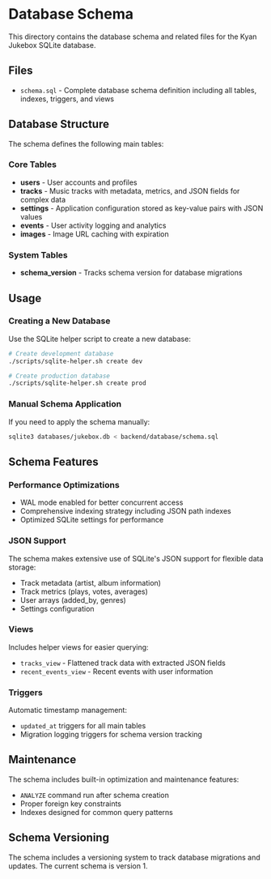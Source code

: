# Database Schema

This directory contains the database schema and related files for the Kyan Jukebox SQLite database.

## Files

- `schema.sql` - Complete database schema definition including all tables, indexes, triggers, and views

## Database Structure

The schema defines the following main tables:

### Core Tables

- **users** - User accounts and profiles
- **tracks** - Music tracks with metadata, metrics, and JSON fields for complex data
- **settings** - Application configuration stored as key-value pairs with JSON values
- **events** - User activity logging and analytics
- **images** - Image URL caching with expiration

### System Tables

- **schema_version** - Tracks schema version for database migrations

## Usage

### Creating a New Database

Use the SQLite helper script to create a new database:

```bash
# Create development database
./scripts/sqlite-helper.sh create dev

# Create production database
./scripts/sqlite-helper.sh create prod
```

### Manual Schema Application

If you need to apply the schema manually:

```bash
sqlite3 databases/jukebox.db < backend/database/schema.sql
```

## Schema Features

### Performance Optimizations

- WAL mode enabled for better concurrent access
- Comprehensive indexing strategy including JSON path indexes
- Optimized SQLite settings for performance

### JSON Support

The schema makes extensive use of SQLite's JSON support for flexible data storage:

- Track metadata (artist, album information)
- Track metrics (plays, votes, averages)
- User arrays (added_by, genres)
- Settings configuration

### Views

Includes helper views for easier querying:

- `tracks_view` - Flattened track data with extracted JSON fields
- `recent_events_view` - Recent events with user information

### Triggers

Automatic timestamp management:

- `updated_at` triggers for all main tables
- Migration logging triggers for schema version tracking

## Maintenance

The schema includes built-in optimization and maintenance features:

- `ANALYZE` command run after schema creation
- Proper foreign key constraints
- Indexes designed for common query patterns

## Schema Versioning

The schema includes a versioning system to track database migrations and updates. The current schema is version 1.